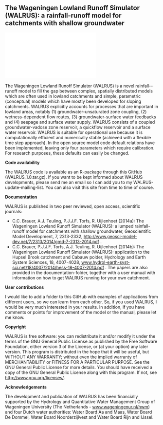 
The Wageningen Lowland Runoff Simulator (WALRUS): a rainfall-runoff model for catchments with shallow groundwater
------

![alt tag](documentation/figures/WALRUS_logo.pdf)

The Wageningen Lowland Runoff Simulator (WALRUS) is a novel rainfall--
runoff model to fill the gap between complex, spatially
distributed models which are often used in lowland catchments and
simple, parametric  (conceptual) models which have mostly been developed for
sloping catchments. WALRUS explicitly accounts for processes
that are important in lowland areas, notably (1)
groundwater-unsaturated zone coupling, (2) wetness-dependent flow
routes, (3) groundwater-surface water feedbacks and (4) seepage and
surface water supply. WALRUS consists of a coupled
groundwater-vadose zone reservoir, a quickflow reservoir and
a surface water reservoir.  WALRUS is suitable for operational use
because it is computationally efficient and numerically stable
(achieved with a flexible time step approach). In the open source
model code default relations have been implemented, leaving only
four parameters which require calibration. For research purposes,
these defaults can easily be changed. 


**Code availability**

The WALRUS code is available as an R-package through this GitHub (WALRUS_1.0.tar.gz). If you want to be kept informed about WALRUS developments, please send me an email so I can add you to my WALRUS-update-mailing-list. You can also visit this site from time to time of course.


**Documentation**

WALRUS is published in two peer reviewed, open access, scientific journals:
- C.C. Brauer, A.J. Teuling, P.J.J.F. Torfs, R. Uijlenhoet (2014a): 
The Wageningen Lowland Runoff Simulator (WALRUS): a lumped rainfall-runoff model for catchments with shallow groundwater, 
Geoscientific Model Development, 7, 2313-2332, 
http://www.geosci-model-dev.net/7/2313/2014/gmd-7-2313-2014.pdf .
- C.C. Brauer, P.J.J.F. Torfs, A.J. Teuling, R. Uijlenhoet (2014b): 
The Wageningen Lowland Runoff Simulator (WALRUS): application to the Hupsel Brook catchment and Cabauw polder, 
Hydrology and  Earth System Sciences, 18, 4007-4028,
www.hydrol-earth-syst-sci.net/18/4007/2014/hess-18-4007-2014.pdf .
The papers are also provided in the documentation-folder, together with a user manual 
with information on how to get WALRUS running for your own catchment.


**User contributions**

I would like to add a folder to this GitHub with examples of applications from different users, so we can learn from each other. So, if you used WALRUS, I would be very much interested in your results. In addition, if you have comments or points for improvement of the model or the manual, please let me know.


**Copyright**

WALRUS is free software: you can redistribute it and/or modify it under the terms of the GNU General Public License as published by the Free Software Foundation, either version 3 of the License, or (at your option) any later version. This program is distributed in the hope that it will be useful, but WITHOUT ANY WARRANTY; without even the implied warranty of MERCHANTABILITY or FITNESS FOR A PARTICULAR PURPOSE.  See the GNU General Public License for more details. You should have received a copy of the GNU General Public License along with this program.  If not, see http://www.gnu.org/licenses/.


**Acknowledgements**

The development and publication of WALRUS has been financially supported by the Hydrology and Quantitative Water Management Group of Wageningen University (The Netherlands - www.wageningenur.nl/hwm) and four Dutch water authorities: Water Board Aa and Maas, Water Board De Dommel, Water Board Noorderzijlvest and Water Board Rijn and IJssel.



